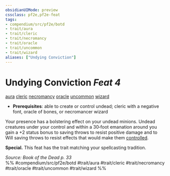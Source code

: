 ```yaml
---
obsidianUIMode: preview
cssclass: pf2e,pf2e-feat
tags:
- compendium/src/pf2e/botd
- trait/aura
- trait/cleric
- trait/necromancy
- trait/oracle
- trait/uncommon
- trait/wizard
aliases: ["Undying Conviction"]
---
```

# Undying Conviction  *Feat 4*  
[aura](../../rules/traits/aura.md)  [cleric](../../rules/traits/cleric.md)  [necromancy](../../rules/traits/necromancy.md)  [oracle](../../rules/traits/oracle-apg.md)  [uncommon](../../rules/traits/uncommon.md)  [wizard](../../rules/traits/wizard.md)  

- **Prerequisites**: able to create or control undead; cleric with a negative font, oracle of bones, or necromancer wizard

Your presence has a bolstering effect on your undead minions. Undead creatures under your control and within a 30‑foot emanation around you gain a +2 status bonus to saving throws to resist positive damage and to Will saving throws to resist effects that would make them [controlled](../../rules/conditions.md#Controlled).

**Special.** This feat has the trait matching your spellcasting tradition.

*Source: Book of the Dead p. 33*  
%% #compendium/src/pf2e/botd #trait/aura #trait/cleric #trait/necromancy #trait/oracle #trait/uncommon #trait/wizard %%